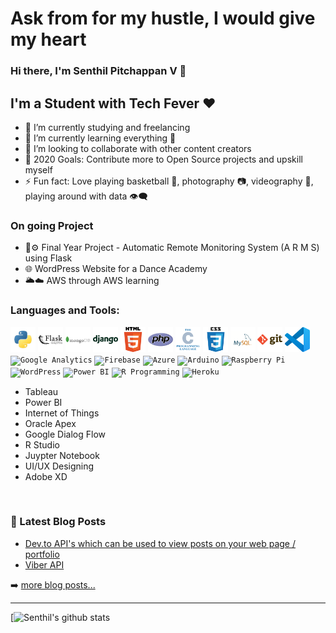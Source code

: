 # Ask from for my hustle, I would give my heart
### Hi there, I'm Senthil Pitchappan V 👋
## I'm a Student with Tech Fever ❤️️

- 🔭 I’m currently studying and freelancing
- 🌱 I’m currently learning everything 🤣
- 👯 I’m looking to collaborate with other content creators
- 🥅 2020 Goals: Contribute more to Open Source projects and upskill myself
- ⚡ Fun fact: Love playing basketball 🏀, photography 📷, videography 🎥, playing around with data 👁‍🗨

### On going Project

- 🔌⚙ Final Year Project - Automatic Remote Monitoring System (A R M S) using Flask
- 🌐 WordPress Website for a Dance Academy
- 🌥☁️ AWS through AWS learning



### Languages and Tools:

<code><img height="40" src="https://raw.githubusercontent.com/github/explore/80688e429a7d4ef2fca1e82350fe8e3517d3494d/topics/python/python.png" title="python"></code>
<code><img height="40" src="https://raw.githubusercontent.com/github/explore/80688e429a7d4ef2fca1e82350fe8e3517d3494d/topics/flask/flask.png" title="flask"></code>
<code><img height="40" src="https://raw.githubusercontent.com/github/explore/80688e429a7d4ef2fca1e82350fe8e3517d3494d/topics/mongodb/mongodb.png" title="mongodb"></code>
<code><img height="40" src="https://raw.githubusercontent.com/github/explore/80688e429a7d4ef2fca1e82350fe8e3517d3494d/topics/django/django.png" title="django"></code>
<code><img height="40" src="https://raw.githubusercontent.com/github/explore/80688e429a7d4ef2fca1e82350fe8e3517d3494d/topics/html/html.png" title="html5"></code>
<code><img height="40" src="https://raw.githubusercontent.com/github/explore/80688e429a7d4ef2fca1e82350fe8e3517d3494d/topics/php/php.png" title="php"></code>
<code><img height="40" src="https://raw.githubusercontent.com/github/explore/80688e429a7d4ef2fca1e82350fe8e3517d3494d/topics/c/c.png" title="C"></code>
<code><img height="40" src="https://raw.githubusercontent.com/github/explore/80688e429a7d4ef2fca1e82350fe8e3517d3494d/topics/css/css.png" title="css"></code>
<code><img height="40" src="https://raw.githubusercontent.com/github/explore/80688e429a7d4ef2fca1e82350fe8e3517d3494d/topics/mysql/mysql.png" title="mysql"></code>
<code><img height="40" src="https://raw.githubusercontent.com/github/explore/80688e429a7d4ef2fca1e82350fe8e3517d3494d/topics/git/git.png" title="git"></code>
<code><img height="40" src="https://raw.githubusercontent.com/github/explore/80688e429a7d4ef2fca1e82350fe8e3517d3494d/topics/visual-studio-code/visual-studio-code.png" title="vscode"></code>
<code><img height="40" src="https://www.vectorlogo.zone/logos/google_analytics/google_analytics-icon.svg" title="Google Analytics"></code>
<code><img height="40" src="https://www.vectorlogo.zone/logos/firebase/firebase-icon.svg" title="Firebase"></code>
<code><img height="40" src="https://www.vectorlogo.zone/logos/microsoft_azure/microsoft_azure-icon.svg" title="Azure"></code>
<code><img height="40" src="https://www.vectorlogo.zone/logos/arduino/arduino-official.svg" title="Arduino"></code>
<code><img height="40" src="https://www.vectorlogo.zone/logos/raspberrypi/raspberrypi-icon.svg" title="Raspberry Pi"></code>
<code><img height="40" src="https://www.vectorlogo.zone/logos/wordpress/wordpress-icon.svg" title="WordPress"></code>
<code><img height="40" src="https://www.vectorlogo.zone/logos/microsoft_powerbi/microsoft_powerbi-icon.svg" title="Power BI"></code>
<code><img height="40" src="https://www.vectorlogo.zone/logos/r-project/r-project-official.svg" title="R Programming"></code>
<code><img height="40" src="https://www.vectorlogo.zone/logos/heroku/heroku-icon.svg" title="Heroku"></code>
<br />

- Tableau
- Power BI
- Internet of Things
- Oracle Apex
- Google Dialog Flow
- R Studio
- Juypter Notebook
- UI/UX Designing
- Adobe XD
<br />
  

### 📕 Latest Blog Posts

<!-- BLOG-POST-LIST:START -->
- [Dev.to API's which can be used to view posts on your web page / portfolio](https://dev.to/senthil_v/dev-to-api-s-which-can-be-used-to-view-posts-on-your-web-page-portfolio-3jnl)
- [Viber API](https://dev.to/senthil_v/viber-api-1lcg)
<!-- BLOG-POST-LIST:END -->

➡️ [more blog posts...](https://senthil-v.herokuapp.com/posts)


[website]: https://senthil-v.herokuapp.com
[instagram]: https://instagram.com/mr_lonely_wolf_30?igshid=1pe3h5ltsbl1d
[linkedin]: https://www.linkedin.com/in/senthil-pitchappan-v-7a1637188/
[microsoft]:https://docs.microsoft.com/en-gb/users/SenthilPitchappanV-5597

---
[![Senthil's github stats](https://github-readme-stats.vercel.app/api?username=v-senthil)
